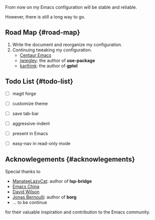 
From now on my Emacs configuration will be stable and reliable.

However, there is still a long way to go.


## Road Map {#road-map}

1.  Write the document and reorganize my configuration.
2.  Continuing tweaking my configuration.
    -   [Centaur Emacs](https://github.com/seagle0128/.emacs.d)
    -   [jwiegley](https://github.com/jwiegley/dot-emacs/tree/master): the author of **use-package**
    -   [karthink](https://github.com/karthink/.emacs.d): the author of **gptel**


## Todo List {#todo-list}

-   [ ] magit forge
-   [ ] customize theme
-   [ ] save tab-bar
-   [ ] aggressive-indent
-   [ ] present in Emacs
-   [ ] easy-nav in read-only mode


## Acknowlegements {#acknowlegements}

Special thanks to

-   [ManateeLazyCat](https://github.com/manateelazycat): author of **lsp-bridge**
-   [Emacs China](https://emacs-china.org/)
-   [David Wilson](https://codeberg.org/daviwil)
-   [Jonas Bernoulli](https://github.com/tarsius): author of **borg**
-   ... to be continue

for their valuable inspiration and contribution to the Emacs community.
